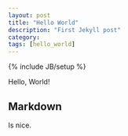 ```yaml
---
layout: post
title: "Hello World"
description: "First Jekyll post"
category:
tags: [hello_world]
---
```

{% include JB/setup %}

Hello, World!

## Markdown

Is nice.